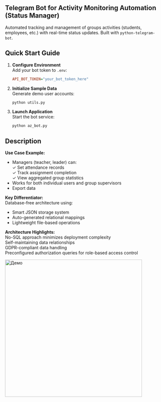 
## Telegram Bot for Activity Monitoring Automation (Status Manager)  

Automated tracking and management of groups activities (students, employees, etc.) with real-time status updates. Built with `python-telegram-bot`.

## Quick Start Guide  
1. **Configure Environment**  
   Add your bot token to `.env`:  
   ```ini
   API_BOT_TOKEN="your_bot_token_here"
   ```

2. **Initialize Sample Data**  
   Generate demo user accounts:  
   ```bash
   python utils.py
   ```

3. **Launch Application**  
   Start the bot service:  
   ```bash
   python az_bot.py
   ```

## Description 

**Use Case Example:**  
- Managers (teacher, leader) can:  
  ✓ Set attendance records  
  ✓ Track assignment completion  
  ✓ View aggregated group statistics  
- Works for both individual users and group supervisors  
- Export data

**Key Differentiator:**  
Database-free architecture using:  
- Smart JSON storage system  
- Auto-generated relational mappings  
- Lightweight file-based operations  

**Architecture Highlights:**  
No-SQL approach minimizes deployment complexity  
Self-maintaining data relationships  
GDPR-compliant data handling  
Preconfigured authorization queries for role-based access control

<img src="assets/demo.gif" alt="Демо" width="450" align="center">
